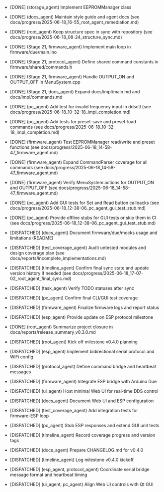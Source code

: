 - [DONE] (storage_agent) Implement EEPROMManager class
- [DONE] (docs_agent) Maintain style guide and agent docs (see docs/progress/2025-06-18_16-55_root_agent_remediation.md)
- [DONE] (root_agent) Keep structure spec in sync with repository (see docs/progress/2025-06-18_08-24_structure_sync.md)
- [DONE] (Stage 21, firmware_agent) Implement main loop in firmware/due/main.ino
- [DONE] (Stage 21, protocol_agent) Define shared command constants in firmware/shared/commands.h
- [DONE] (Stage 21, firmware_agent) Handle OUTPUT_ON and OUTPUT_OFF in MenuSystem.cpp
- [DONE] (Stage 21, docs_agent) Expand docs/impl/main.md and docs/impl/commands.md
- [DONE] (pc_agent) Add test for invalid frequency input in ddsctl (see docs/progress/2025-06-18_10-32-18_impl_completion.md)
- [DONE] (pc_agent) Add tests for preset-save and preset-load commands (see docs/progress/2025-06-18_10-32-18_impl_completion.md)
- [DONE] (firmware_agent) Test EEPROMManager read/write and preset functions (see docs/progress/2025-06-18_14-58-47_firmware_agent.md)
- [DONE] (firmware_agent) Expand CommandParser coverage for all commands (see docs/progress/2025-06-18_14-58-47_firmware_agent.md)
- [DONE] (firmware_agent) Verify MenuSystem actions for OUTPUT_ON and OUTPUT_OFF (see docs/progress/2025-06-18_14-58-47_firmware_agent.md)
- [DONE] (pc_agent) Add GUI tests for Set and Read button callbacks (see docs/progress/2025-06-18_12-38-06_pc_agent_gui_test_stub.md)
- [DONE] (pc_agent) Provide offline stubs for GUI tests or skip them in CI (see docs/progress/2025-06-18_12-38-06_pc_agent_gui_test_stub.md)
- [DISPATCHED] (docs_agent) Document firmware/due/mocks usage and limitations (README)
- [DISPATCHED] (test_coverage_agent) Audit untested modules and design coverage plan (see docs/reports/incomplete_implementations.md)
- [DISPATCHED] (timeline_agent) Confirm final sync state and update version history if needed (see docs/progress/2025-06-18_17-07-02_root_agent_final_sync.md)
- [DISPATCHED] (task_agent) Verify TODO statuses after sync
- [DISPATCHED] (pc_agent) Confirm final CLI/GUI test coverage
- [DISPATCHED] (firmware_agent) Finalize firmware logs and report status
- [DISPATCHED] (esp_agent) Provide update on ESP protocol milestone
- [DONE] (root_agent) Summarize project closure in docs/reports/release_summary_v0.3.0.md

- [DISPATCHED] (root_agent) Kick off milestone v0.4.0 planning
- [DISPATCHED] (esp_agent) Implement bidirectional serial protocol and WiFi config
- [DISPATCHED] (protocol_agent) Define command bridge and heartbeat messages
- [DISPATCHED] (firmware_agent) Integrate ESP bridge with Arduino Due
- [DISPATCHED] (ui_agent) Host minimal Web UI for real-time DDS control
- [DISPATCHED] (docs_agent) Document Web UI and ESP configuration
- [DISPATCHED] (test_coverage_agent) Add integration tests for firmware-ESP loop
- [DISPATCHED] (pc_agent) Stub ESP responses and extend GUI unit tests
- [DISPATCHED] (timeline_agent) Record coverage progress and version tags
- [DISPATCHED] (docs_agent) Prepare CHANGELOG.md for v0.4.0
- [DISPATCHED] (timeline_agent) Log milestone v0.4.0 kickoff

- [DISPATCHED] (esp_agent, protocol_agent) Coordinate serial bridge message format and heartbeat timing
- [DISPATCHED] (ui_agent, pc_agent) Align Web UI controls with Qt GUI

